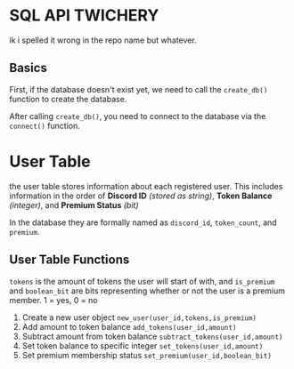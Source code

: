 # SQL API TWICHERY
ik i spelled it wrong in the repo name but whatever.

## Basics
First, if the database doesn't exist yet, we need to call the ```create_db()``` function to create the database.

After calling ```create_db()```, you need to connect to the database via the ```connect()``` function.

# User Table
the user table stores information about each registered user. This includes information in the order of **Discord ID** *(stored as string)*, **Token Balance** *(integer)*, and **Premium Status** *(bit)*

In the database they are formally named as ```discord_id```, ```token_count```, and ```premium```.

## User Table Functions
```tokens``` is the amount of tokens the user will start of with, and ```is_premium``` and ```boolean_bit``` are bits representing whether or not the user is a premium member. 1 = yes, 0 = no

1. Create a new user object `new_user(user_id,tokens,is_premium)`
2. Add amount to token balance `add_tokens(user_id,amount)` 
3. Subtract amount from token balance `subtract_tokens(user_id,amount)` 
4. Set token balance to specific integer `set_tokens(user_id,amount)` 
5. Set premium membership status `set_premium(user_id,boolean_bit)` 
